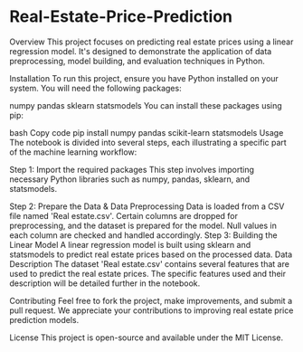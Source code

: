 # Real-Estate-Price-Prediction

Overview
This project focuses on predicting real estate prices using a linear regression model. It's designed to demonstrate the application of data preprocessing, model building, and evaluation techniques in Python.

Installation
To run this project, ensure you have Python installed on your system. You will need the following packages:

numpy
pandas
sklearn
statsmodels
You can install these packages using pip:

bash
Copy code
pip install numpy pandas scikit-learn statsmodels
Usage
The notebook is divided into several steps, each illustrating a specific part of the machine learning workflow:

Step 1: Import the required packages
This step involves importing necessary Python libraries such as numpy, pandas, sklearn, and statsmodels.

Step 2: Prepare the Data & Data Preprocessing
Data is loaded from a CSV file named 'Real estate.csv'.
Certain columns are dropped for preprocessing, and the dataset is prepared for the model.
Null values in each column are checked and handled accordingly.
Step 3: Building the Linear Model
A linear regression model is built using sklearn and statsmodels to predict real estate prices based on the processed data.
Data Description
The dataset 'Real estate.csv' contains several features that are used to predict the real estate prices. The specific features used and their description will be detailed further in the notebook.

Contributing
Feel free to fork the project, make improvements, and submit a pull request. We appreciate your contributions to improving real estate price prediction models.

License
This project is open-source and available under the MIT License.
